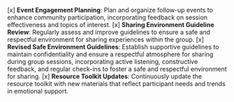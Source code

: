 [x] **Event Engagement Planning**: Plan and organize follow-up events to enhance community participation, incorporating feedback on session effectiveness and topics of interest.
[x] **Sharing Environment Guideline Review**: Regularly assess and improve guidelines to ensure a safe and respectful environment for sharing experiences within the group.
[x] **Revised Safe Environment Guidelines**: Establish supportive guidelines to maintain confidentiality and ensure a respectful atmosphere for sharing during group sessions, incorporating active listening, constructive feedback, and regular check-ins to foster a safe and respectful environment for sharing.
[x] **Resource Toolkit Updates**: Continuously update the resource toolkit with new materials that reflect participant needs and trends in emotional support.
